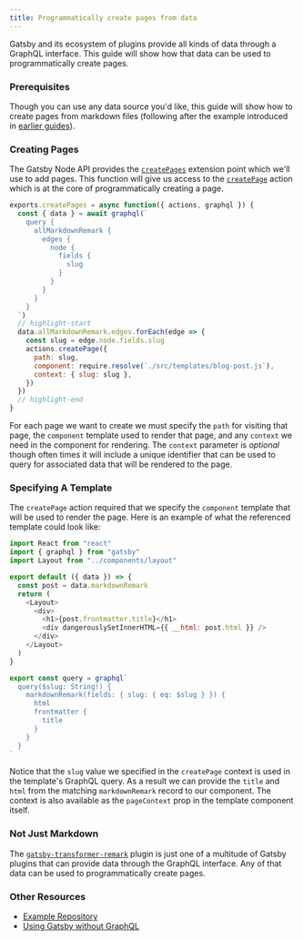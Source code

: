 ```yaml
---
title: Programmatically create pages from data
---
```


Gatsby and its ecosystem of plugins provide all kinds of data through a
GraphQL interface. This guide will show how that data can be used to
programmatically create pages.

### Prerequisites

Though you can use any data source you'd like, this guide will show how to
create pages from markdown files (following after the example introduced in
[earlier guides](/docs/adding-markdown-pages/)).

### Creating Pages

The Gatsby Node API provides the
[`createPages`](/docs/node-apis/#createPages)
extension point which we'll use to add pages. This function will give us
access to the
[`createPage`](/docs/actions/#createPage) action
which is at the core of programmatically creating a page.

```js:title=gatsby-node.js
exports.createPages = async function({ actions, graphql }) {
  const { data } = await graphql(`
    query {
      allMarkdownRemark {
        edges {
          node {
            fields {
              slug
            }
          }
        }
      }
    }
  `)
  // highlight-start
  data.allMarkdownRemark.edges.forEach(edge => {
    const slug = edge.node.fields.slug
    actions.createPage({
      path: slug,
      component: require.resolve(`./src/templates/blog-post.js`),
      context: { slug: slug },
    })
  })
  // highlight-end
}
```

For each page we want to create we must specify the `path` for visiting that
page, the `component` template used to render that page, and any `context`
we need in the component for rendering. The `context` parameter is
_optional_ though often times it will include a unique identifier that can
be used to query for associated data that will be rendered to the page.

### Specifying A Template

The `createPage` action required that we specify the `component` template
that will be used to render the page. Here is an example of what the
referenced template could look like:

```javascript:title=blog-post.js
import React from "react"
import { graphql } from "gatsby"
import Layout from "../components/layout"

export default ({ data }) => {
  const post = data.markdownRemark
  return (
    <Layout>
      <div>
        <h1>{post.frontmatter.title}</h1>
        <div dangerouslySetInnerHTML={{ __html: post.html }} />
      </div>
    </Layout>
  )
}

export const query = graphql`
  query($slug: String!) {
    markdownRemark(fields: { slug: { eq: $slug } }) {
      html
      frontmatter {
        title
      }
    }
  }
`
```

Notice that the `slug` value we specified in the `createPage` context is
used in the template's GraphQL query. As a result we can provide the `title`
and `html` from the matching `markdownRemark` record to our component. The
context is also available as the `pageContext` prop in the template
component itself.

### Not Just Markdown

The
[`gatsby-transformer-remark`](/packages/gatsby-transformer-remark/)
plugin is just one of a multitude of Gatsby plugins that can provide data
through the GraphQL interface. Any of that data can be used to
programmatically create pages.

### Other Resources

- [Example Repository](https://github.com/jbranchaud/gatsby-programmatic-pages)
- [Using Gatsby without GraphQL](/docs/using-gatsby-without-graphql/)
